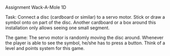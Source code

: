 Assignment
Wack-A-Mole 1D

Task: 
Connect a disc (cardboard or similar) to a servo motor. Stick or draw a symbol onto on part of the disc. Another cardboard or a box around this installation only allows seeing one small segment.

The game: 
The servo motor is randomly moving the disc around. Whenever the player is able to see the symbol, he/she has to press a button. Think of a level and points system for this game.

